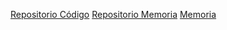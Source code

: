 [Repositorio Código](https://github.com/ULL-ESIT-GRADOII-TFG/tfm-pedro-laguera-software)
[Repositorio Memoria](https://github.com/ULL-ESIT-GRADOII-TFG/tfm-pedro-laguera-memoria)
[Memoria](https://www.overleaf.com/project/5e3bd35c017c9500019348e4)